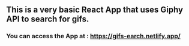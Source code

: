 ## This is a very basic React App that uses Giphy API to search for gifs.

### You can access the App at : https://gifs-earch.netlify.app/
